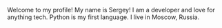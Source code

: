 Welcome to my profile!
My name is Sergey!
I am a developer and love for anything tech.
Python is my first language.
I live in Moscow, Russia.
